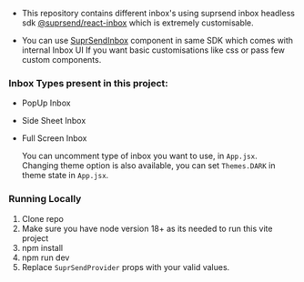 - This repository contains different inbox's using suprsend inbox headless sdk [@suprsend/react-inbox](https://docs.suprsend.com/docs/headless-inbox) which is extremely customisable.

- You can use [SuprSendInbox](https://docs.suprsend.com/docs/inbox-react) component in same SDK which comes with internal Inbox UI If you want basic customisations like css or pass few custom components.

### Inbox Types present in this project:

- PopUp Inbox
- Side Sheet Inbox
- Full Screen Inbox

  You can uncomment type of inbox you want to use, in `App.jsx`. Changing theme option is also available, you can set `Themes.DARK` in theme state in `App.jsx`.

### Running Locally

1. Clone repo
2. Make sure you have node version 18+ as its needed to run this vite project
3. npm install
4. npm run dev
5. Replace `SuprSendProvider` props with your valid values.

